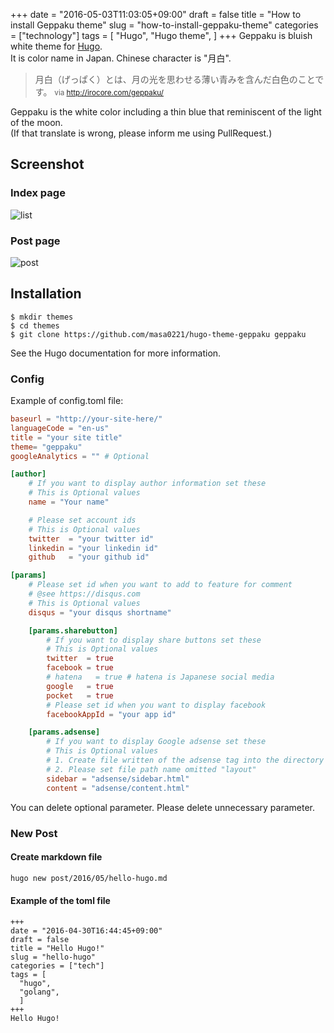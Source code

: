 +++
date = "2016-05-03T11:03:05+09:00"
draft = false
title = "How to install Geppaku theme"
slug = "how-to-install-geppaku-theme"
categories = ["technology"]
tags = [
  "Hugo",
  "Hugo theme",
  ]
+++
Geppaku is bluish white theme for [Hugo](http://gohugo.io/).  
It is color name in Japan. Chinese character is "月白".

> 月白（げっぱく）とは、月の光を思わせる薄い青みを含んだ白色のことです。
<small>via http://irocore.com/geppaku/</small>

Geppaku is the white color including a thin blue that reminiscent of the light of the moon.  
(If that translate is wrong, please inform me using PullRequest.)

## Screenshot
### Index page
![list](/images/2016/05/03/list.png)

### Post page
![post](/images/2016/05/03/screenshot.png)


## Installation

```
$ mkdir themes
$ cd themes
$ git clone https://github.com/masa0221/hugo-theme-geppaku geppaku
```
See the Hugo documentation for more information.


### Config

Example of config.toml file:
```toml
baseurl = "http://your-site-here/"
languageCode = "en-us"
title = "your site title"
theme= "geppaku"
googleAnalytics = "" # Optional

[author]
    # If you want to display author information set these
    # This is Optional values
    name = "Your name"

    # Please set account ids
    # This is Optional values
    twitter  = "your twitter id"
    linkedin = "your linkedin id"
    github   = "your github id"

[params]
    # Please set id when you want to add to feature for comment
    # @see https://disqus.com
    # This is Optional values
    disqus = "your disqus shortname"

    [params.sharebutton]
        # If you want to display share buttons set these
        # This is Optional values
        twitter  = true
        facebook = true
        # hatena   = true # hatena is Japanese social media
        google   = true
        pocket   = true
        # Please set id when you want to display facebook
        facebookAppId = "your app id"

    [params.adsense]
        # If you want to display Google adsense set these
        # This is Optional values
        # 1. Create file written of the adsense tag into the directory "layout/partials"
        # 2. Please set file path name omitted "layout"
        sidebar = "adsense/sidebar.html"
        content = "adsense/content.html"
```
You can delete optional parameter.
Please delete unnecessary parameter.


### New Post
#### Create markdown file
```sh
hugo new post/2016/05/hello-hugo.md
```

#### Example of the toml file

```
+++
date = "2016-04-30T16:44:45+09:00"
draft = false
title = "Hello Hugo!"
slug = "hello-hugo"
categories = ["tech"]
tags = [
  "hugo",
  "golang",
  ]
+++
Hello Hugo!
```
